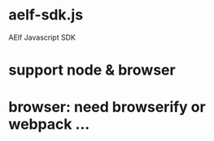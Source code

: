 # aelf-sdk.js
AElf Javascript SDK

# support node & browser
# browser: need browserify or webpack ...

